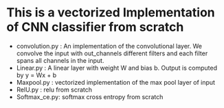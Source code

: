 # This is a vectorized Implementation of CNN classifier from scratch

- convolution.py : An implementation of the convolutional layer. We convolve the input with out_channels different filters and each filter spans all channels in the input.
- Linear.py : A linear layer with weight W and bias b. Output is computed by y = Wx + b
- Maxpool.py : vectorized implementation of the max pool layer of input
- RelU.py : relu from scratch
- Softmax_ce.py: softmax cross entropy from scratch

